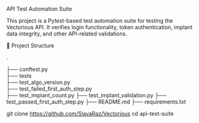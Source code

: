 API Test Automation Suite

This project is a Pytest-based test automation suite for testing the Vectorious API. It verifies login functionality, token authentication, implant data integrity, and other API-related validations.

📁 Project Structure

.

├── conftest.py              
├── tests           
  ├── test_algo_version.py         
  ├── test_failed_first_auth_step.py        
  ├── test_implant_count.py
  ├── test_implant_validation.py
  ├── test_passed_first_auth_step.py
├── README.md 
├── requirements.txt















git clone https://github.com/SlavaRaz/Vectorious
cd api-test-suite

  
